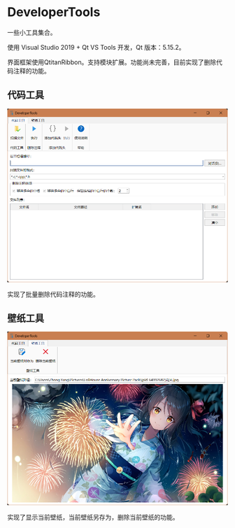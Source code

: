 # DeveloperTools
一些小工具集合。

使用 Visual Studio 2019 + Qt VS Tools 开发，Qt 版本：5.15.2。

界面框架使用QtitanRibbon。支持模块扩展。功能尚未完善，目前实现了删除代码注释的功能。

## 代码工具

![image-20230210224849338](images/image-20230210224849338.png)

实现了批量删除代码注释的功能。

## 壁纸工具

![image-20230210224931657](images/image-20230210224931657.png)

实现了显示当前壁纸，当前壁纸另存为，删除当前壁纸的功能。

